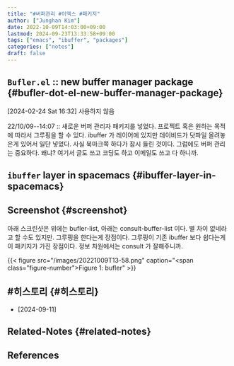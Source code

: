 ```yaml
---
title: "#버퍼관리 #이맥스 #패키지"
author: ["Junghan Kim"]
date: 2022-10-09T14:03:00+09:00
lastmod: 2024-09-23T13:33:58+09:00
tags: ["emacs", "ibuffer", "packages"]
categories: ["notes"]
draft: false
---
```


## `Bufler.el` :: new buffer manager package {#bufler-dot-el-new-buffer-manager-package}

<span class="timestamp-wrapper"><span class="timestamp">[2024-02-24 Sat 16:32] </span></span> 사용하지 않음

22/10/09--14:07 :: 새로운 버퍼 관리자 패키지를 넣었다. 프로젝트 혹은 원하는 목적에 따라서 그루핑을 할 수 있다. ibuffer 가 레이어에 있지만 데이비드가 닷파일 올려놓은게 있어서 일단 넣었다. 사실 북마크쪽 하다가 잠시 들린 것이다. 그럼에도 버퍼 관리는 중요하다. 왜냐? 여기서 글도 쓰고 코딩도 하고 이메일도 쓰고 다 하니까.


## `ibuffer` layer in spacemacs {#ibuffer-layer-in-spacemacs}


## Screenshot {#screenshot}



아래 스크린샷은 위에는 bufler-list, 아래는 consult-buffer-list 이다. 별 차이 없네라고 할 수도 있지만. 그루핑을 한다는게 장점이다. 그루핑이 기존 ibuffer 보다 쉽다는게 이 패키지가 가진 장점이다. 정보 차원에서는 consult 가 잘해주니까.

{{< figure src="/images/20221009T13-58.png" caption="<span class=\"figure-number\">Figure 1: </span>bufler" >}}


## #히스토리 {#히스토리}

-   [2024-09-11]


## Related-Notes {#related-notes}

## References

<style>.csl-entry{text-indent: -1.5em; margin-left: 1.5em;}</style><div class="csl-bib-body">
</div>
